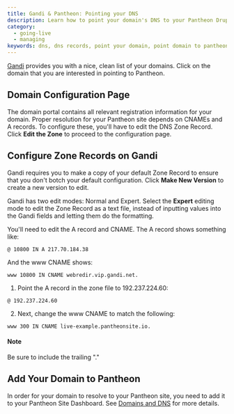 ```yaml
---
title: Gandi & Pantheon: Pointing your DNS
description: Learn how to point your domain's DNS to your Pantheon Drupal or WordPress site using Gandi.
category:
  - going-live
  - managing
keywords: dns, dns records, point your domain, point domain to pantheon, pointing your domain to your pantheon site, dns host, dns configuration, add domain to a site, gandi, point gandi domain to pantheon, redirect gandi domain to pantheon, gandi domain dns
---
```

[Gandi](https://www.gandi.net/) provides you with a nice, clean list of your domains. Click on the domain that you are interested in pointing to Pantheon.

## Domain Configuration Page

The domain portal contains all relevant registration information for your domain. Proper resolution for your Pantheon site depends on CNAMEs and A records. To configure these, you'll have to edit the DNS Zone Record. Click **Edit the Zone** to proceed to the configuration page.

## Configure Zone Records on Gandi

Gandi requires you to make a copy of your default Zone Record to ensure that you don't botch your default configuration. Click **Make New Version** to create a new version to edit.

Gandi has two edit modes: Normal and Expert. Select the **Expert** editing mode to edit the Zone Record as a text file, instead of inputting values into the Gandi fields and letting them do the formatting.

You'll need to edit the A record and CNAME. The A record shows something like:
```nohighlight
@ 10800 IN A 217.70.184.38
```
And the www CNAME shows:
```nohighlight
www 10800 IN CNAME webredir.vip.gandi.net.
```

1. Point the A record in the zone file to 192.237.224.60:
```nohighlight
@ 192.237.224.60
```
2. Next, change the www CNAME to match the following:
```nohighlight
www 300 IN CNAME live-example.pantheonsite.io.
```

<div class="alert alert-warning" role="alert">
<h4>Note</h4>
Be sure to include the trailing "."</div>

## Add Your Domain to Pantheon

In order for your domain to resolve to your Pantheon site, you need to add it to your Pantheon Site Dashboard. See <a href="/docs/domains#step-2-add-domains-to-the-site-environment" data-proofer-ignore>Domains and DNS</a> for more details.
